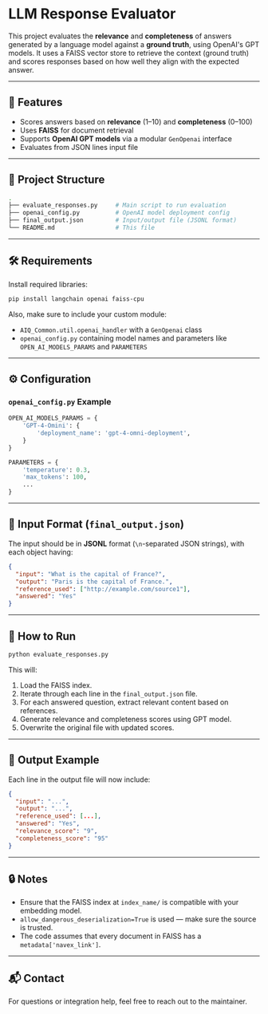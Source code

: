 # LLM Response Evaluator

This project evaluates the **relevance** and **completeness** of answers generated by a language model against a **ground truth**, using OpenAI's GPT models. It uses a FAISS vector store to retrieve the context (ground truth) and scores responses based on how well they align with the expected answer.

---

## 🧠 Features

- Scores answers based on **relevance** (1–10) and **completeness** (0–100)
- Uses **FAISS** for document retrieval
- Supports **OpenAI GPT models** via a modular `GenOpenai` interface
- Evaluates from JSON lines input file

---

## 📁 Project Structure

```bash
.
├── evaluate_responses.py     # Main script to run evaluation
├── openai_config.py          # OpenAI model deployment config
├── final_output.json         # Input/output file (JSONL format)
└── README.md                 # This file
```

---

## 🛠️ Requirements

Install required libraries:

```bash
pip install langchain openai faiss-cpu
```

Also, make sure to include your custom module:
- `AIQ_Common.util.openai_handler` with a `GenOpenai` class
- `openai_config.py` containing model names and parameters like `OPEN_AI_MODELS_PARAMS` and `PARAMETERS`

---

## ⚙️ Configuration

### `openai_config.py` Example

```python
OPEN_AI_MODELS_PARAMS = {
    'GPT-4-Omini': {
        'deployment_name': 'gpt-4-omni-deployment',
    }
}

PARAMETERS = {
    'temperature': 0.3,
    'max_tokens': 100,
    ...
}
```

---

## 📄 Input Format (`final_output.json`)

The input should be in **JSONL** format (`\n`-separated JSON strings), with each object having:

```json
{
  "input": "What is the capital of France?",
  "output": "Paris is the capital of France.",
  "reference_used": ["http://example.com/source1"],
  "answered": "Yes"
}
```

---

## 🚀 How to Run

```bash
python evaluate_responses.py
```

This will:
1. Load the FAISS index.
2. Iterate through each line in the `final_output.json` file.
3. For each answered question, extract relevant content based on references.
4. Generate relevance and completeness scores using GPT model.
5. Overwrite the original file with updated scores.

---

## 📝 Output Example

Each line in the output file will now include:

```json
{
  "input": "...",
  "output": "...",
  "reference_used": [...],
  "answered": "Yes",
  "relevance_score": "9",
  "completeness_score": "95"
}
```

---

## 🔒 Notes

- Ensure that the FAISS index at `index_name/` is compatible with your embedding model.
- `allow_dangerous_deserialization=True` is used — make sure the source is trusted.
- The code assumes that every document in FAISS has a `metadata['navex_link']`.

---

## 📬 Contact

For questions or integration help, feel free to reach out to the maintainer.
